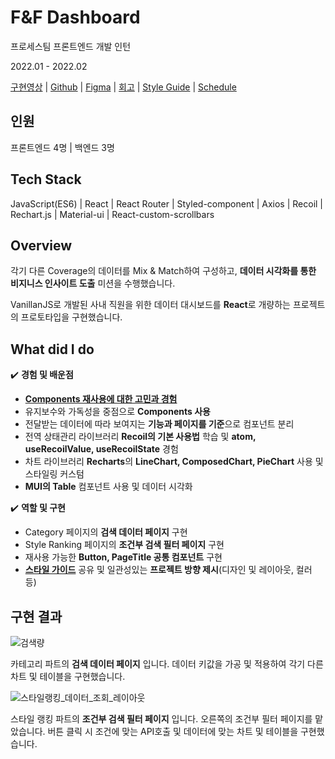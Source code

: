 # F&F Dashboard

프로세스팀 프론트엔드 개발 인턴

2022.01 - 2022.02

[구현영상](https://www.youtube.com/watch?v=A85Y6BtZaqw) | [Github](https://github.com/Seokho0120/wecode-ojt-fnf-frontend.git) | [Figma](https://www.figma.com/file/8K2hK5wnxGR2xn0fJYR62O/wecode%3A%3AF%26F-Dash) | [회고](https://velog.io/@leesegho/%EC%97%90%ED%94%84%EC%95%A4%EC%97%90%ED%94%84-%ED%9B%84%EA%B8%B0) | [Style Guide](https://www.notion.so/STYLE-GUIDE-901c8c2fe15c4665a6cc5e8821465239) | [Schedule](https://www.notion.so/F-F-Schedule-4389ca3ecb264c1d8261cf3fcc89fd91)

## 인원

프론트엔드 4명 | 백엔드 3명

## Tech Stack

JavaScript(ES6) | React | React Router | Styled-component | Axios | Recoil | Rechart.js | Material-ui | React-custom-scrollbars

## Overview

각기 다른 Coverage의 데이터를 Mix & Match하여 구성하고, **데이터 시각화를 통한 비지니스 인사이트 도출** 미션을 수행했습니다.

VanillanJS로 개발된 사내 직원을 위한 데이터 대시보드를 **React**로 개량하는 프로젝트의 프로토타입을 구현했습니다.

## What did I do

✔️ **경험 및 배운점**

- **[Components 재사용에 대한 고민과 경험](https://www.notion.so/F-F-Dashboard-3124e755a1104bdb8ecb891435a6818c)**
- 유지보수와 가독성을 중점으로 **Components 사용**
- 전달받는 데이터에 따라 보여지는 **기능과 페이지를 기준**으로 컴포넌트 분리
- 전역 상태관리 라이브러리 **Recoil의 기본 사용법** 학습 및 **atom, useRecoilValue, useRecoilState** 경험
- 차트 라이브러리 **Recharts**의 **LineChart, ComposedChart, PieChart** 사용 및 스타일링 커스텀
- **MUI의 Table** 컴포넌트 사용 및 데이터 시각화

✔️ **역할 및 구현**

- Category 페이지의 **검색 데이터 페이지** 구현
- Style Ranking 페이지의 **조건부 검색 필터 페이지** 구현
- 재사용 가능한 **Button, PageTitle 공통 컴포넌트** 구현
- **[스타일 가이드](https://www.notion.so/STYLE-GUIDE-901c8c2fe15c4665a6cc5e8821465239)** 공유 및 일관성있는 **프로젝트 방향 제시**(디자인 및 레이아웃, 컬러 등)

## 구현 결과
![검색량](https://user-images.githubusercontent.com/93597794/159906934-9425f11e-9c79-4600-bcf4-a317a6118f0b.png)

카테고리 파트의 **검색 데이터 페이지** 입니다.
데이터 키값을 가공 및 적용하여 각기 다른 차트 및 테이블을 구현했습니다.

![스타일랭킹_데이터_조회_레이아웃](https://user-images.githubusercontent.com/93597794/159906948-8dc9e091-35d3-44f1-900e-cd129c2210ed.png)

스타일 랭킹 파트의 **조건부 검색 필터 페이지** 입니다.
오른쪽의 조건부 필터 페이지를 맡았습니다. 버튼 클릭 시 조건에 맞는 API호출 및 데이터에 맞는 차트 및 테이블을 구현했습니다.
